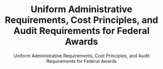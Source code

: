 ---
layout: resources-landing
title: "Uniform Administrative Requirements, Cost Principles, and Audit Requirements for Federal Awards"
subtitle: "Uniform Administrative Requirements, Cost Principles, and Audit Requirements for Federal Awards"
filters: federal-financial-assistance uniform-guidance legislation congress
external_url: https://www.govinfo.gov/content/pkg/PLAW-106publ107/pdf/PLAW-106publ107.pdf
---